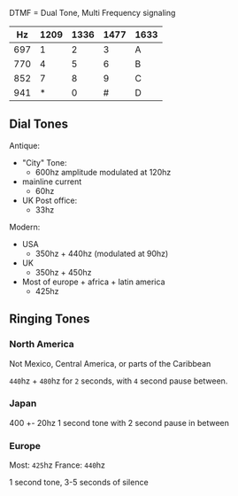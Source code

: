 DTMF = Dual Tone, Multi Frequency signaling

| Hz  | 1209 | 1336 | 1477 | 1633 |
| --- | ---- | ---- | ---- | ---- |
| 697 |  1   |  2   |  3   |  A   |
| 770 |  4   |  5   |  6   |  B   |
| 852 |  7   |  8   |  9   |  C   |
| 941 |  *   |  0   |  #   |  D   |  

## Dial Tones

Antique:
  - "City" Tone:
    - 600hz amplitude modulated at 120hz
  - mainline current
    - 60hz
  - UK Post office:
    - 33hz

Modern:
  - USA 
    - 350hz + 440hz (modulated at 90hz) 
  - UK
    - 350hz + 450hz
  - Most of europe + africa + latin america
    - 425hz

## Ringing Tones

### North America

Not Mexico, Central America, or parts of the Caribbean

`440`hz + `480`hz for `2` seconds, with `4` second pause between.

### Japan

400 +- 20hz 1 second tone with 2 second pause in between

### Europe

Most: `425`hz
France: `440`hz

1 second tone, 3-5 seconds of silence

